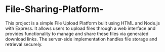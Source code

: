 # File-Sharing-Platform-
This project is a simple File Upload Platform built using HTML and Node.js with Express. It allows users to upload files through a web interface and provides functionality to manage and share these files via generated download links. The server-side implementation handles file storage and retrieval securely.
